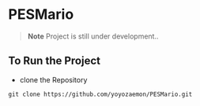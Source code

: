 # PESMario

>  **Note**
>  Project is still under development..

## To Run the Project

- clone the Repository
````
git clone https://github.com/yoyozaemon/PESMario.git
````
